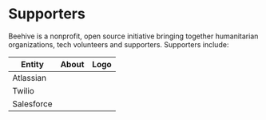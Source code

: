 # Supporters

Beehive is a nonprofit, open source initiative bringing together humanitarian organizations, tech volunteers and supporters. Supporters include:

Entity | About | Logo
------------ | ------------- | -------------
Atlassian | |
Twilio |  | 
Salesforce | |
